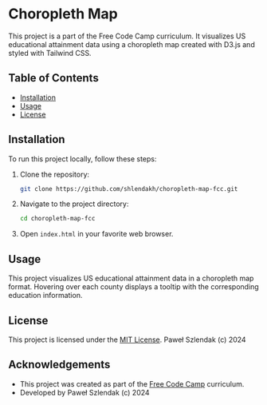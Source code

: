 # Choropleth Map

This project is a part of the Free Code Camp curriculum. It visualizes US educational attainment data using a choropleth map created with D3.js and styled with Tailwind CSS.

## Table of Contents

- [Installation](#installation)
- [Usage](#usage)
- [License](#license)

## Installation

To run this project locally, follow these steps:

1. Clone the repository:
    ```sh
    git clone https://github.com/shlendakh/choropleth-map-fcc.git
    ```

2. Navigate to the project directory:
    ```sh
    cd choropleth-map-fcc
    ```

3. Open `index.html` in your favorite web browser.

## Usage

This project visualizes US educational attainment data in a choropleth map format. Hovering over each county displays a tooltip with the corresponding education information.

## License

This project is licensed under the [MIT License](https://opensource.org/licenses/MIT).
Paweł Szlendak (c) 2024

## Acknowledgements

- This project was created as part of the [Free Code Camp](https://www.freecodecamp.org) curriculum.
- Developed by Paweł Szlendak (c) 2024
